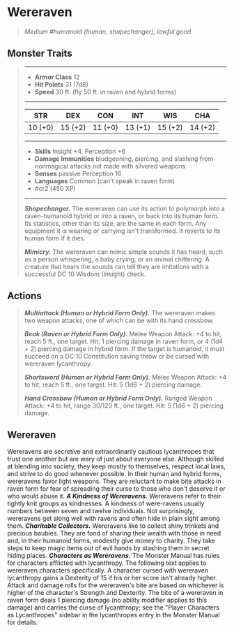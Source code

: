 # Wereraven
>*Medium #humanoid (human, shapechanger), lawful good*
## Monster Traits
>___
>- **Armor Class** 12
>- **Hit Points** 31 (7d8)
>- **Speed** 30 ft. (fly 50 ft. in raven and hybrid forms)
>___
>|STR|DEX|CON|INT|WIS|CHA|
>|:---:|:---:|:---:|:---:|:---:|:---:|
>|10 (+0)|15 (+2)|11 (+0)|13 (+1)|15 (+2)|14 (+2)|
>___
>- **Skills** Insight +4, Perception +6
>- **Damage Immunities** bludgeoning, piercing, and slashing from nonmagical attacks not made with silvered weapons
>- **Senses** passive Perception 16
>- **Languages** Common (can't speak in raven form)
>- #cr2 (450 XP)
>___
>***Shapechanger.*** The wereraven can use its action to polymorph into a raven-humanoid hybrid or into a raven, or back into its human form. Its statistics, other than its size, are the same in each form. Any equipment it is wearing or carrying isn't transformed. It reverts to its human form if it dies.  
>
>***Mimicry.*** The wereraven can mimic simple sounds it has heard, such as a person whispering, a baby crying, or an animal chittering. A creature that hears the sounds can tell they are imitations with a successful DC 10 Wisdom (Insight) check.  
>
## Actions
>***Multiattack (Human or Hybrid Form Only).*** The wereraven makes two weapon attacks, one of which can be with its hand crossbow.  
>
>***Beak (Raven or Hybrid Form Only).*** Melee Weapon Attack: +4 to hit, reach 5 ft., one target. Hit: 1 piercing damage in raven form, or 4 (1d4 + 2) piercing damage in hybrid form. If the target is humanoid, it must succeed on a DC 10 Constitution saving throw or be cursed with wereraven lycanthropy.  
>
>***Shortsword (Human or Hybrid Form Only).*** Melee Weapon Attack: +4 to hit, reach 5 ft., one target. Hit: 5 (1d6 + 2) piercing damage.  
>
>***Hand Crossbow (Human or Hybrid Form Only).*** Ranged Weapon Attack: +4 to hit, range 30/120 ft., one target. Hit: 5 (1d6 + 2) piercing damage.
## Wereraven
Wereravens are secretive and extraordinarily cautious lycanthropes that trust one another but are wary of just about everyone else. Although skilled at blending into society, they keep mostly to themselves, respect local laws, and strive to do good whenever possible.
In their human and hybrid forms, wereravens favor light weapons. They are reluctant to make bite attacks in raven form for fear of spreading their curse to those who don't deserve it or who would abuse it.
***A Kindness of Wereravens.***  Wereravens refer to their tightly knit groups as kindnesses. A kindness of were-ravens usually numbers between seven and twelve individuals. Not surprisingly, wereravens get along well with ravens and often hide in plain sight among them.
***Charitable Collectors.*** Wereravens like to collect shiny trinkets and precious baubles. They are fond of sharing their wealth with those in need and, in their humanoid forms, modestly give money to charity. They take steps to keep magic items out of evil hands by stashing them in secret hiding places.
***Characters as Wereravens.*** The Monster Manual has rules for characters afflicted with lycanthropy. The following text applies to wereraven characters specifically.
A character cursed with wereraven lycanthropy gains a Dexterity of 15 if his or her score isn't already higher. Attack and damage rolls for the wereraven's bite are based on whichever is higher of the character's Strength and Dexterity. The bite of a wereraven in raven form deals 1 piercing damage (no ability modifier applies to this damage) and carries the curse of lycanthropy; see the "Player Characters as Lycanthropes" sidebar in the lycanthropes entry in the Monster Manual for details.